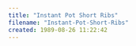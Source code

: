 ```yaml
---
title: "Instant Pot Short Ribs"
filename: "Instant-Pot-Short-Ribs"
created: 1989-08-26 11:22:42
---
```

